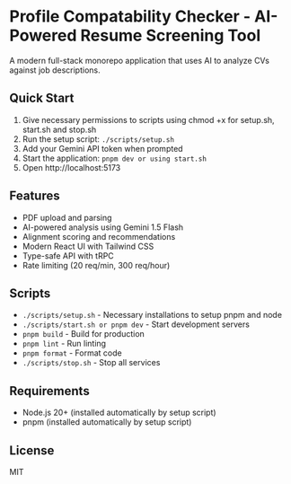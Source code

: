 # Profile Compatability Checker - AI-Powered Resume Screening Tool

A modern full-stack monorepo application that uses AI to analyze CVs against job descriptions.

## Quick Start

1. Give necessary permissions to scripts using chmod +x for setup.sh, start.sh and stop.sh
2. Run the setup script: `./scripts/setup.sh`
3. Add your Gemini API token when prompted
4. Start the application: `pnpm dev or using start.sh`
5. Open http://localhost:5173

## Features

- PDF upload and parsing
- AI-powered analysis using Gemini 1.5 Flash
- Alignment scoring and recommendations
- Modern React UI with Tailwind CSS
- Type-safe API with tRPC
- Rate limiting (20 req/min, 300 req/hour)

## Scripts

- `./scripts/setup.sh` - Necessary installations to setup pnpm and node
- `./scripts/start.sh or pnpm dev` - Start development servers
- `pnpm build` - Build for production
- `pnpm lint` - Run linting
- `pnpm format` - Format code
- `./scripts/stop.sh` - Stop all services

## Requirements

- Node.js 20+ (installed automatically by setup script)
- pnpm (installed automatically by setup script)

## License

MIT
